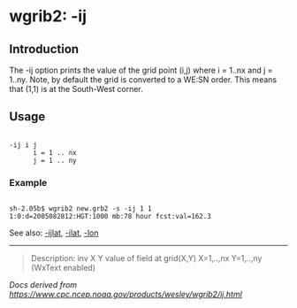 # wgrib2: -ij

## Introduction

The -ij option prints the value of the grid point (i,j)
where i = 1..nx and j = 1..ny. Note, by default the grid is converted to a
WE:SN order. This means that (1,1) is at the South-West corner.

## Usage

```

-ij i j
      i = 1 .. nx
      j = 1 .. ny

```

### Example

```

sh-2.05b$ wgrib2 new.grb2 -s -ij 1 1
1:0:d=2005082812:HGT:1000 mb:78 hour fcst:val=162.3

```

See also: [-ijlat](./ijlat.html), [-ilat](./ilat.html), [-lon](./lon.html)

---

> Description: inv X Y value of field at grid(X,Y) X=1,..,nx Y=1,..,ny (WxText enabled)

_Docs derived from <https://www.cpc.ncep.noaa.gov/products/wesley/wgrib2/ij.html>_
